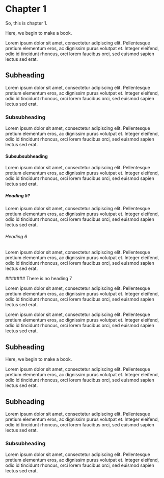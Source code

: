 # Chapter 1

So, this is chapter 1.

Here, we begin to make a book.

Lorem ipsum dolor sit amet, consectetur adipiscing elit. Pellentesque pretium elementum eros, ac dignissim purus volutpat et. Integer eleifend, odio id tincidunt rhoncus, orci lorem faucibus orci, sed euismod sapien lectus sed erat.

## Subheading

Lorem ipsum dolor sit amet, consectetur adipiscing elit. Pellentesque pretium elementum eros, ac dignissim purus volutpat et. Integer eleifend, odio id tincidunt rhoncus, orci lorem faucibus orci, sed euismod sapien lectus sed erat.

### Subsubheading

Lorem ipsum dolor sit amet, consectetur adipiscing elit. Pellentesque pretium elementum eros, ac dignissim purus volutpat et. Integer eleifend, odio id tincidunt rhoncus, orci lorem faucibus orci, sed euismod sapien lectus sed erat.

#### Subsubsubheading

Lorem ipsum dolor sit amet, consectetur adipiscing elit. Pellentesque pretium elementum eros, ac dignissim purus volutpat et. Integer eleifend, odio id tincidunt rhoncus, orci lorem faucibus orci, sed euismod sapien lectus sed erat.

##### Heading 5?

Lorem ipsum dolor sit amet, consectetur adipiscing elit. Pellentesque pretium elementum eros, ac dignissim purus volutpat et. Integer eleifend, odio id tincidunt rhoncus, orci lorem faucibus orci, sed euismod sapien lectus sed erat.

###### Heading 6

Lorem ipsum dolor sit amet, consectetur adipiscing elit. Pellentesque pretium elementum eros, ac dignissim purus volutpat et. Integer eleifend, odio id tincidunt rhoncus, orci lorem faucibus orci, sed euismod sapien lectus sed erat.

####### There is no heading 7

Lorem ipsum dolor sit amet, consectetur adipiscing elit. Pellentesque pretium elementum eros, ac dignissim purus volutpat et. Integer eleifend, odio id tincidunt rhoncus, orci lorem faucibus orci, sed euismod sapien lectus sed erat.

Lorem ipsum dolor sit amet, consectetur adipiscing elit. Pellentesque pretium elementum eros, ac dignissim purus volutpat et. Integer eleifend, odio id tincidunt rhoncus, orci lorem faucibus orci, sed euismod sapien lectus sed erat.

## Subheading

Here, we begin to make a book.

Lorem ipsum dolor sit amet, consectetur adipiscing elit. Pellentesque pretium elementum eros, ac dignissim purus volutpat et. Integer eleifend, odio id tincidunt rhoncus, orci lorem faucibus orci, sed euismod sapien lectus sed erat.

## Subheading

Lorem ipsum dolor sit amet, consectetur adipiscing elit. Pellentesque pretium elementum eros, ac dignissim purus volutpat et. Integer eleifend, odio id tincidunt rhoncus, orci lorem faucibus orci, sed euismod sapien lectus sed erat.

### Subsubheading

Lorem ipsum dolor sit amet, consectetur adipiscing elit. Pellentesque pretium elementum eros, ac dignissim purus volutpat et. Integer eleifend, odio id tincidunt rhoncus, orci lorem faucibus orci, sed euismod sapien lectus sed erat.


